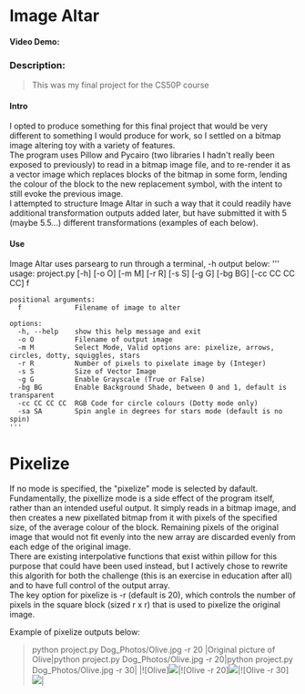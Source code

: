 # Image Altar

#### Video Demo:  <URL HERE>
### Description:
> This was my final project for the CS50P course
#### Intro
I opted to produce something for this final project that would be very different to something I would produce for work, 
so I settled on a bitmap image altering toy with a variety of features.  
The program uses Pillow and Pycairo (two libraries I hadn't really been exposed to previously) to read in a bitmap image 
file, and to re-render it as a vector image which replaces blocks of the bitmap in some form, lending the colour of the 
block to the new replacement symbol, with the intent to still evoke the previous image.  
I attempted to structure Image Altar in such a way that it could readily have additional transformation outputs added 
later, but have submitted it with 5 (maybe 5.5...) different transformations (examples of each below).
#### Use
Image Altar uses parsearg to run through a terminal, -h output below:
    '''
    usage: project.py [-h] [-o O] [-m M] [-r R] [-s S] [-g G] [-bg BG] [-cc CC CC CC] f         
                                                                                            
    positional arguments:                                                                       
      f             Filename of image to alter                                                  
                                                                                                
    options:
      -h, --help    show this help message and exit
      -o O          Filename of output image
      -m M          Select Mode, Valid options are: pixelize, arrows, circles, dotty, squiggles, stars
      -r R          Number of pixels to pixelate image by (Integer)
      -s S          Size of Vector Image
      -g G          Enable Grayscale (True or False)
      -bg BG        Enable Background Shade, between 0 and 1, default is transparent
      -cc CC CC CC  RGB Code for circle colours (Dotty mode only)
      -sa SA        Spin angle in degrees for stars mode (default is no spin)
    '''
# Pixelize
If no mode is specified, the "pixelize" mode is selected by dafault. Fundamentally, the pixellize mode is a side effect 
of the program itself, rather than an intended useful output. It simply reads in a bitmap image, and then creates a new 
pixellated bitmap from it with pixels of the specified size, of the average colour of the block. Remaining pixels of the
original image that would not fit evenly into the new array are discarded evenly from each edge of the original image.  
There are existing interpolative functions that exist within pillow for this purpose that could have been used instead, 
but I actively chose to rewrite this algorith for both the challenge (this is an exercise in education after all) and to 
have full control of the output array.  
The key option for pixelize is -r (default is 20), which controls the number of pixels in the square block (sized r x r) 
that is used to pixelize the original image.

Example of pixelize outputs below:
> python project.py Dog_Photos/Olive.jpg -r 20
|Original picture of Olive|python project.py Dog_Photos/Olive.jpg -r 20|python project.py Dog_Photos/Olive.jpg -r 30|
|![Olive]<img src="Dog_Photos/Olive.jpg">|![Olive -r 20]<img src="Olive -r 20.png">|![Olive -r 30]<img src="Olive -r 30.png">|
